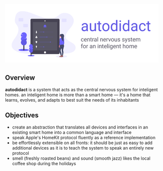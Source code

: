 # ![](.github/COVER.png)

## Overview

**autodidact** is a system that acts as the central nervous system for inteligent homes. an inteligent home is more than a smart home — it's a home that learns, evolves, and adapts to best suit the needs of its inhabitants

## Objectives

- create an abstraction that translates all devices and interfaces in an existing smart home into a common language and interface
- speak Apple's HomeKit protocol fluently as a reference implementation
- be effortlessly extensible on all fronts: it should be just as easy to add additional devices as it is to teach the system to speak an entirely new protocol
- smell (freshly roasted beans) and sound (smooth jazz) likes the local coffee shop during the holidays
